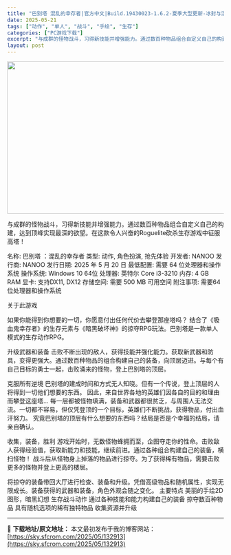 ```yaml
---
title: "巴别塔 混乱的幸存者|官方中文|Build.19430023-1.6.2-夏季大型更新-冰封与混沌全面来袭+全DLC-支持手柄|解压即撸|"
date: 2025-05-21
tags: ["动作", "单人", "战斗", "手绘", "生存"]
categories: ["PC游戏下载"]
excerpt: "与成群的怪物战斗，习得新技能并增强能力。通过数百种物品组合自定义自己的构建，达到顶峰实现最深的欲望。在这款令人兴奋的Roguelite砍杀生存游戏中征服高塔！ 名称: 巴别塔 ：混乱的幸存者 类型: 动作, 角色扮演, 抢先体验 开发者: NANOO 发行商: NANOO 发行日期: 2025 年 &hellip;"
layout: post
---
```


<img class="aligncenter size-full wp-image-132910" src="https://sky.sfcrom.com/wp-content/uploads/2025/05/2025052114354119.webp" alt="" width="616" height="353" />

与成群的怪物战斗，习得新技能并增强能力。通过数百种物品组合自定义自己的构建，达到顶峰实现最深的欲望。在这款令人兴奋的Roguelite砍杀生存游戏中征服高塔！

名称: 巴别塔 ：混乱的幸存者
类型: 动作, 角色扮演, 抢先体验
开发者: NANOO
发行商: NANOO
发行日期: 2025 年 5 月 20 日
最低配置:
需要 64 位处理器和操作系统
操作系统: Windows 10 64位
处理器: 英特尔 Core i3-3210
内存: 4 GB RAM
显卡: 支持DX11, DX12
存储空间: 需要 500 MB 可用空间
附注事项: 需要64位处理器和操作系统

关于此游戏

如果你能得到你想要的一切，你愿意付出任何代价去攀登那座塔吗？
结合了《吸血鬼幸存者》的生存元素与《暗黑破坏神》的掠夺RPG玩法。巴别塔是一款单人模式的生存动作RPG。

升级武器和装备
击败不断出现的敌人，获得技能并强化能力。获取新武器和防具，变得更强大。通过数百种物品的组合构建自己的装备，向顶层迈进。与每个有自己目标的勇士一起，击败涌来的怪物，登上巴别塔的顶层。

克服所有逆境
巴别塔的建成时间和方式无人知晓。但有一个传说，登上顶层的人将得到一切他们想要的东西。
因此，来自世界各地的英雄们因各自的目的和理由而攀登这座塔…
每一层都被怪物填满，装备和武器都很贫乏，与周围人无法交流。一切都不容易，但仅凭登顶的一个目标，英雄们不断挑战，获得物品，付出血汗努力。
究竟巴别塔的顶层有什么想要的东西吗？结局是否是个幸福的结局，请亲自确认。

收集，装备，胜利
游戏开始时，无数怪物蜂拥而至，企图夺走你的性命。击败敌人获得经验值，获取新能力和技能，继续前进。通过各种组合构建自己的装备，横扫怪物！
战斗后从怪物身上掉落的物品进行掠夺。为了获得稀有物品，需要击败更多的怪物并登上更高的楼层。

将掠夺的装备带回大厅进行检查、装备和升级。凭借高级物品和随机属性，实现无限成长。装备获得的武器和装备，角色外观会随之变化。
主要特点
美丽的手绘2D图形，暗黑幻想
生存战斗动作
通过各种技能和能力构建自己的装备
掠夺数百种物品
具有随机选项的稀有独特物品
收集资源并升级

---
📖 **下载地址/原文地址：** 本文最初发布于我的博客网站：[https://sky.sfcrom.com/2025/05/132913](https://sky.sfcrom.com/2025/05/132913)
